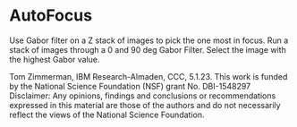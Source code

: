 # AutoFocus

Use Gabor filter on a Z stack of images to pick the one most in focus. Run a stack of images through a 0 and 90 deg Gabor Filter. Select the image with the highest Gabor value.

Tom Zimmerman, IBM Research-Almaden, CCC, 5.1.23.
This work is funded by the National Science Foundation (NSF) grant No. DBI-1548297 
Disclaimer:  Any opinions, findings and conclusions or recommendations expressed in this material are those of the authors and do not necessarily reflect the views of the National Science Foundation.
